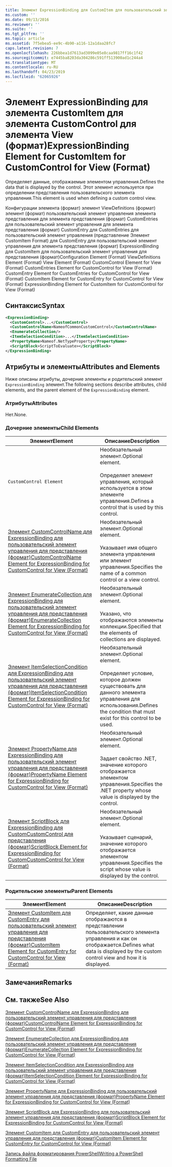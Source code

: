 ```yaml
---
title: Элемент ExpressionBinding для CustomItem для пользовательский элемент управления для представления (формат) | Документация Майкрософт
ms.custom: ''
ms.date: 09/13/2016
ms.reviewer: ''
ms.suite: ''
ms.tgt_pltfrm: ''
ms.topic: article
ms.assetid: 7f5ebea5-ee9c-4b90-a116-12a1daa28fc7
caps.latest.revision: 7
ms.openlocfilehash: 226bbea1d7613ad3099e05e8caa9817ff16c1f42
ms.sourcegitcommit: e7445ba8203da304286c591ff513900ad1c244a4
ms.translationtype: MT
ms.contentlocale: ru-RU
ms.lasthandoff: 04/23/2019
ms.locfileid: "62065926"
---
```

# <a name="expressionbinding-element-for-customitem-for-customcontrol-for-view-format"></a><span data-ttu-id="7025a-102">Элемент ExpressionBinding для элемента CustomItem для элемента CustomControl для элемента View (формат)</span><span class="sxs-lookup"><span data-stu-id="7025a-102">ExpressionBinding Element for CustomItem for CustomControl for View (Format)</span></span>

<span data-ttu-id="7025a-103">Определяет данные, отображаемые элементом управления.</span><span class="sxs-lookup"><span data-stu-id="7025a-103">Defines the data that is displayed by the control.</span></span> <span data-ttu-id="7025a-104">Этот элемент используется при определении представления пользовательского элемента управления.</span><span class="sxs-lookup"><span data-stu-id="7025a-104">This element is used when defining a custom control view.</span></span>

<span data-ttu-id="7025a-105">Конфигурации элемента (формат) элемент ViewDefinitions (формат) элемент (формат) пользовательский элемент управления элемента представления для элемента представления (формат) CustomEntries для пользовательский элемент управления для элемента представления (формат) CustomEntry для CustomEntries для пользовательский элемент управления (представление Элемент CustomItem Format) для CustomEntry для пользовательский элемент управления для элемента представления (формат) ExpressionBinding для CustomItem для пользовательский элемент управления для представления (формат)</span><span class="sxs-lookup"><span data-stu-id="7025a-105">Configuration Element (Format) ViewDefinitions Element (Format) View Element (Format) CustomControl Element for View (Format) CustomEntries Element for CustomControl for View (Format) CustomEntry Element for CustomEntries for CustomControl for View (Format) CustomItem Element for CustomEntry for CustomControl for View (Format) ExpressionBinding Element for CustomItem for CustomControl for View (Format)</span></span>

## <a name="syntax"></a><span data-ttu-id="7025a-106">Синтаксис</span><span class="sxs-lookup"><span data-stu-id="7025a-106">Syntax</span></span>

```xml
<ExpressionBinding>
  <CustomControl>...</CustomControl>
  <CustomControlName>NameofCommonCustomControl</CustomControlName>
  <EnumerateCollection/>
  <ItemSelectionCondition>...</ItemSelectionCondition>
  <PropertyName>Nameof.NetTypeProperty</PropertyName>
  <ScriptBlock>ScriptToEvaluate></ScriptBlock>
</ExpressionBinding>
```

## <a name="attributes-and-elements"></a><span data-ttu-id="7025a-107">Атрибуты и элементы</span><span class="sxs-lookup"><span data-stu-id="7025a-107">Attributes and Elements</span></span>

<span data-ttu-id="7025a-108">Ниже описаны атрибуты, дочерние элементы и родительский элемент `ExpressionBinding` элемент.</span><span class="sxs-lookup"><span data-stu-id="7025a-108">The following sections describe attributes, child elements, and the parent element of the `ExpressionBinding` element.</span></span>

### <a name="attributes"></a><span data-ttu-id="7025a-109">Атрибуты</span><span class="sxs-lookup"><span data-stu-id="7025a-109">Attributes</span></span>

<span data-ttu-id="7025a-110">Нет.</span><span class="sxs-lookup"><span data-stu-id="7025a-110">None.</span></span>

### <a name="child-elements"></a><span data-ttu-id="7025a-111">Дочерние элементы</span><span class="sxs-lookup"><span data-stu-id="7025a-111">Child Elements</span></span>

|<span data-ttu-id="7025a-112">Элемент</span><span class="sxs-lookup"><span data-stu-id="7025a-112">Element</span></span>|<span data-ttu-id="7025a-113">Описание</span><span class="sxs-lookup"><span data-stu-id="7025a-113">Description</span></span>|
|-------------|-----------------|
|`CustomControl Element`|<span data-ttu-id="7025a-114">Необязательный элемент.</span><span class="sxs-lookup"><span data-stu-id="7025a-114">Optional element.</span></span><br /><br /> <span data-ttu-id="7025a-115">Определяет элемент управления, который используется в этом элементе управления.</span><span class="sxs-lookup"><span data-stu-id="7025a-115">Defines a control that is used by this control.</span></span>|
|[<span data-ttu-id="7025a-116">Элемент CustomControlName для ExpressionBinding для пользовательский элемент управления для представления (формат)</span><span class="sxs-lookup"><span data-stu-id="7025a-116">CustomControlName Element for ExpressionBinding for CustomControl for View (Format)</span></span>](./customcontrolname-element-for-expressionbinding-for-customcontrol-for-view-format.md)|<span data-ttu-id="7025a-117">Необязательный элемент.</span><span class="sxs-lookup"><span data-stu-id="7025a-117">Optional element.</span></span><br /><br /> <span data-ttu-id="7025a-118">Указывает имя общего элемента управления или элемент управления.</span><span class="sxs-lookup"><span data-stu-id="7025a-118">Specifies the name of a common control or a view control.</span></span>|
|[<span data-ttu-id="7025a-119">Элемент EnumerateCollection для ExpressionBinding для пользовательский элемент управления для представления (формат)</span><span class="sxs-lookup"><span data-stu-id="7025a-119">EnumerateCollection Element for ExpressionBinding for CustomControl for View (Format)</span></span>](./enumeratecollection-element-for-expressionbinding-for-customcontrol-for-view-format.md)|<span data-ttu-id="7025a-120">Необязательный элемент.</span><span class="sxs-lookup"><span data-stu-id="7025a-120">Optional element.</span></span><br /><br /> <span data-ttu-id="7025a-121">Указано, что отображаются элементы коллекции.</span><span class="sxs-lookup"><span data-stu-id="7025a-121">Specified that the elements of collections are displayed.</span></span>|
|[<span data-ttu-id="7025a-122">Элемент ItemSelectionCondition для ExpressionBinding для пользовательский элемент управления для представления (формат)</span><span class="sxs-lookup"><span data-stu-id="7025a-122">ItemSelectionCondition Element for ExpressionBinding for CustomControl for View (Format)</span></span>](./itemselectioncondition-element-for-expressionbinding-for-customcontrol-format.md)|<span data-ttu-id="7025a-123">Необязательный элемент.</span><span class="sxs-lookup"><span data-stu-id="7025a-123">Optional element.</span></span><br /><br /> <span data-ttu-id="7025a-124">Определяет условие, которое должен существовать для данного элемента управления для использования.</span><span class="sxs-lookup"><span data-stu-id="7025a-124">Defines the condition that must exist for this control to be used.</span></span>|
|[<span data-ttu-id="7025a-125">Элемент PropertyName для ExpressionBinding для пользовательский элемент управления для представления (формат)</span><span class="sxs-lookup"><span data-stu-id="7025a-125">PropertyName Element for ExpressionBinding for CustomControl for View (Format)</span></span>](./propertyname-element-for-expressionbinding-for-customcontrol-for-view-format.md)|<span data-ttu-id="7025a-126">Необязательный элемент.</span><span class="sxs-lookup"><span data-stu-id="7025a-126">Optional element.</span></span><br /><br /> <span data-ttu-id="7025a-127">Задает свойство .NET, значение которого отображается элементом управления.</span><span class="sxs-lookup"><span data-stu-id="7025a-127">Specifies the .NET property whose value is displayed by the control.</span></span>|
|[<span data-ttu-id="7025a-128">Элемент ScriptBlock для ExpressionBinding для CustomCustomControl для представления (формат)</span><span class="sxs-lookup"><span data-stu-id="7025a-128">ScriptBlock Element for ExpressionBinding for CustomCustomControl for View (Format)</span></span>](./scriptblock-element-for-expressionbinding-for-customcontrol-for-view-format.md)|<span data-ttu-id="7025a-129">Необязательный элемент.</span><span class="sxs-lookup"><span data-stu-id="7025a-129">Optional element.</span></span><br /><br /> <span data-ttu-id="7025a-130">Указывает сценарий, значение которого отображается элементом управления.</span><span class="sxs-lookup"><span data-stu-id="7025a-130">Specifies the script whose value is displayed by the control.</span></span>|

### <a name="parent-elements"></a><span data-ttu-id="7025a-131">Родительские элементы</span><span class="sxs-lookup"><span data-stu-id="7025a-131">Parent Elements</span></span>

|<span data-ttu-id="7025a-132">Элемент</span><span class="sxs-lookup"><span data-stu-id="7025a-132">Element</span></span>|<span data-ttu-id="7025a-133">Описание</span><span class="sxs-lookup"><span data-stu-id="7025a-133">Description</span></span>|
|-------------|-----------------|
|[<span data-ttu-id="7025a-134">Элемент CustomItem для CustomEntry для пользовательский элемент управления для представления (формат)</span><span class="sxs-lookup"><span data-stu-id="7025a-134">CustomItem Element for CustomEntry for CustomControl for View (Format)</span></span>](./customitem-element-for-customentry-for-customcontrol-for-view-format.md)|<span data-ttu-id="7025a-135">Определяет, какие данные отображаются в представлении пользовательского элемента управления и как он отображается.</span><span class="sxs-lookup"><span data-stu-id="7025a-135">Defines what data is displayed by the custom control view and how it is displayed.</span></span>|

## <a name="remarks"></a><span data-ttu-id="7025a-136">Замечания</span><span class="sxs-lookup"><span data-stu-id="7025a-136">Remarks</span></span>

## <a name="see-also"></a><span data-ttu-id="7025a-137">См. также</span><span class="sxs-lookup"><span data-stu-id="7025a-137">See Also</span></span>

[<span data-ttu-id="7025a-138">Элемент CustomControlName для ExpressionBinding для пользовательский элемент управления для представления (формат)</span><span class="sxs-lookup"><span data-stu-id="7025a-138">CustomControlName Element for ExpressionBinding for CustomControl for View (Format)</span></span>](./customcontrolname-element-for-expressionbinding-for-customcontrol-for-view-format.md)

[<span data-ttu-id="7025a-139">Элемент EnumerateCollection для ExpressionBinding для пользовательский элемент управления для представления (формат)</span><span class="sxs-lookup"><span data-stu-id="7025a-139">EnumerateCollection Element for ExpressionBinding for CustomControl for View (Format)</span></span>](./enumeratecollection-element-for-expressionbinding-for-customcontrol-for-view-format.md)

[<span data-ttu-id="7025a-140">Элемент ItemSelectionCondition для ExpressionBinding для пользовательский элемент управления для представления (формат)</span><span class="sxs-lookup"><span data-stu-id="7025a-140">ItemSelectionCondition Element for ExpressionBinding for CustomControl for View (Format)</span></span>](./itemselectioncondition-element-for-expressionbinding-for-customcontrol-format.md)

[<span data-ttu-id="7025a-141">Элемент PropertyName для ExpressionBinding для пользовательский элемент управления для представления (формат)</span><span class="sxs-lookup"><span data-stu-id="7025a-141">PropertyName Element for ExpressionBinding for CustomControl for View (Format)</span></span>](./propertyname-element-for-expressionbinding-for-customcontrol-for-view-format.md)

[<span data-ttu-id="7025a-142">Элемент ScriptBlock для ExpressionBinding для пользовательский элемент управления для представления (формат)</span><span class="sxs-lookup"><span data-stu-id="7025a-142">ScriptBlock Element for ExpressionBinding for CustomControl for View (Format)</span></span>](./scriptblock-element-for-expressionbinding-for-customcontrol-for-view-format.md)

[<span data-ttu-id="7025a-143">Элемент CustomItem для CustomEntry для пользовательский элемент управления для представления (формат)</span><span class="sxs-lookup"><span data-stu-id="7025a-143">CustomItem Element for CustomEntry for CustomControl for View (Format)</span></span>](./customitem-element-for-customentry-for-customcontrol-for-view-format.md)

[<span data-ttu-id="7025a-144">Запись файла форматирования PowerShell</span><span class="sxs-lookup"><span data-stu-id="7025a-144">Writing a PowerShell Formatting File</span></span>](./writing-a-powershell-formatting-file.md)
